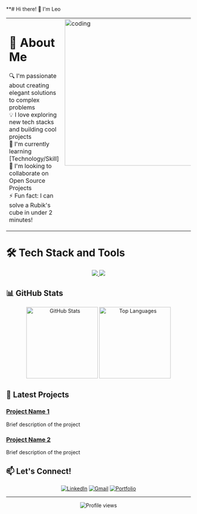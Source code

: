 **# Hi there! 👋 I'm Leo

<table>
<tr>
<td width="50%" valign="top">

# 🚀 About Me

🔍 I'm passionate about creating elegant solutions to complex problems  
💡 I love exploring new tech stacks and building cool projects  
🌱 I'm currently learning [Technology/Skill]  
👯 I'm looking to collaborate on Open Source Projects  
⚡ Fun fact: I can solve a Rubik's cube in under 2 minutes!

</td>
<td width="50%" valign="top">
<img src="./Stark.gif" alt="coding" width="400">
</td>
</tr>
</table>

# 🛠️ Tech Stack and Tools
<div align="center">
  <a href="https://skillicons.dev">
    <img src="https://skillicons.dev/icons?i=py,cpp,cs,js,html,css,react,swift,unity,godot" />
    <img src="https://skillicons.dev/icons?i=figma,git,mysql,nextjs,firebase,postman,matlab,r,tailwind,blender" />
  </a>
</div>

## 📊 GitHub Stats
<div align="center">
 <img height="195" src="https://github-readme-stats.vercel.app/api?username=LeoPeque&show_icons=true&theme=github_dark" alt="GitHub Stats" />
 
 <img height="195" src="https://github-readme-stats-psi-bice.vercel.app/api/top-langs/?username=LeoPeque&theme=github_dark&hide=jupyter%20notebook,HLSL,ShaderLab&langs_count=8&count_private=true&include_all_commits=true&layout=compact" alt="Top Languages" />
</div>

## 🎯 Latest Projects
### [Project Name 1](link)
Brief description of the project

### [Project Name 2](link)
Brief description of the project

## 📫 Let's Connect!
<div align="center">
  
[![LinkedIn](https://img.shields.io/badge/LinkedIn-0077B5?style=for-the-badge&logo=linkedin&logoColor=white)](your-linkedin-url)
[![Gmail](https://img.shields.io/badge/Twitter-1DA1F2?style=for-the-badge&logo=twitter&logoColor=white)](your-twitter-url)
[![Portfolio](https://img.shields.io/badge/Portfolio-FF5722?style=for-the-badge&logo=google-chrome&logoColor=white)](your-portfolio-url)

</div>

---
<div align="center">
  <img src="https://komarev.com/ghpvc/?username=YOUR_USERNAME&color=blueviolet&style=flat-square" alt="Profile views" />
</div>


